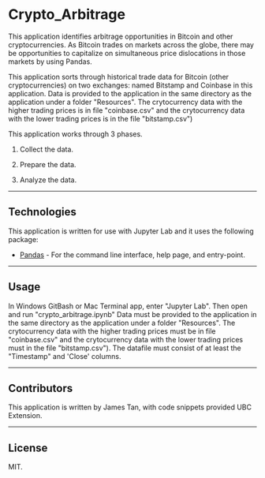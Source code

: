 # Crypto_Arbitrage

This application identifies arbitrage opportunities in Bitcoin and other cryptocurrencies. As Bitcoin trades on markets across the globe, there may be opportunities to capitalize on simultaneous price dislocations in those markets by using Pandas.

This application sorts through historical trade data for Bitcoin (other cryptocurrencies) on two exchanges: named Bitstamp and Coinbase in this application. Data is provided to the application in the same directory as the application under a folder "Resources". The crytocurrency data with the higher trading prices is in file "coinbase.csv" and the crytocurrency data with the lower trading prices is in the file "bitstamp.csv")

This application works through 3 phases.

   1. Collect the data.

   2. Prepare the data.

   3. Analyze the data.


---

## Technologies

This application is written for use with Jupyter Lab and it uses the following package:

* [Pandas](https://github.com/pandas-dev/pandas) - For the command line interface, help page, and entry-point.


---



## Usage

In Windows GitBash or Mac Terminal app, enter "Jupyter Lab". Then open and run "crypto_arbitrage.ipynb" Data must be provided to the application in the same directory as the application under a folder "Resources". The crytocurrency data with the higher trading prices must be in file "coinbase.csv" and the crytocurrency data with the lower trading prices must in the file "bitstamp.csv"). The datafile must consist of at least the "Timestamp" and 'Close' columns.

---

## Contributors

This application is written by James Tan, with code snippets provided UBC Extension.

---

## License

MIT.

